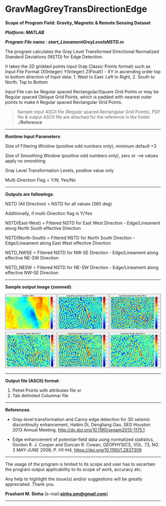 # GravMagGreyTransDirectionEdge

**Scope of Program Field: Gravity, Magnetic & Remote Sensing Dataset**

_**Platform: MATLAB**_

_**Program File name : start_LineamentGreyLevelsNSTD.m**_

The program calculates the Gray Level Transformed Directional Normalized Standard Deviations (NSTD) for Edge Detection.

It takes the 2D gridded points input (Irap Classic Points format) such as Input File Format (X(Integer) Y(Integer) Z(Float)) - XY in ascending order top to bottom direction of Input data: 1. West to East: Left to Right, 2. South to North: Top to Bottom

Input File can be Regular spaced Rectangular/Square Grid Points or may be Regular spaced Oblique Grid Points, which is padded with nearest outer points to make it Regular spaced Rectangular Grid Points.

>Sample input ASCII file (Regular spaced Rectangular Grid Points), PDF file & output ASCII file are attached for the reference in the folder **./Reference**

------------------------------------------------------------------------------------------
**Runtime Input Parameters**:

Size of Filtering Window (positive odd numbers only), minimum default =3

Size of Smoothing Window (positive odd numbers only), zero or -ve values apply no smoothing

Gray Level Transformation Levels, positive value only

Multi-Direction Flag = Y/N, Yes/No

------------------------------------------------------------------------------------------

**Outputs are followings**: 

NSTD (All Direction) = NSTD for all values (360 deg)

Additionally, if multi-Direction flag is Y/Yes

NSTD(East-West) = Filtered NSTD for East West Direction - Edge/Lineament along North South effective Direction

NSTD(North-South) = Filtered NSTD for North South Direction - Edge/Lineament along East West effective Direction

NSTD_NWSE = Filtered NSTD for NW-SE Direction - Edge/Lineament along effective NE-SW Direction

NSTD_NESW = Filtered NSTD for NE-SW Direction - Edge/Lineament along effective NW-SE Direction

------------------------------------------------------------------------------------------

**Sample output image (zoomed)**:

![](./Reference/images/Image_zoomed.jpg)

------------------------------------------------------------------------------------------

**Output file (ASCII) format**:
  1. Petrel Points with attributes file or 
  2. Tab delimited Columnar file  

------------------------------------------------------------------------------------------
**References**:

* Gray-level transformation and Canny edge detection for 3D seismic discontinuity enhancement, Haibin Di, Dengliang Gao, SEG Houston 2013 Annual Meeting, http://dx.doi.org/10.1190/segam2013-1175.1

* Edge enhancement of potential-field data using normalized statistics, Gordon R. J. Cooper and Duncan R. Cowan, GEOPHYSICS, VOL. 73, NO. 3 MAY-JUNE 2008; P. H1–H4, https://doi.org/10.1190/1.2837309

------------------------------------------------------------------------------------------
The usage of the program is limited to its scope and user has to ascertain the program output applicability to its scope of work, accuracy etc.

Any help to highlight the issue(s) and/or suggestions will be greatly appreciated. 
Thank you.
  
**Prashant M. Sinha**
[e-mail:**sinha.pm@gmail.com**]

------------------------------------------------------------------------------------------

